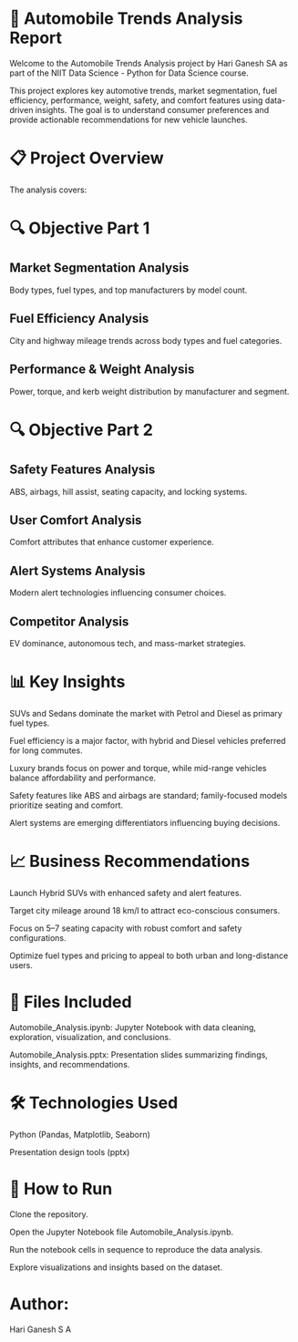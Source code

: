 # 🚗 Automobile Trends Analysis Report

Welcome to the Automobile Trends Analysis project by Hari Ganesh SA as part of the NIIT Data Science - Python for Data Science course.

This project explores key automotive trends, market segmentation, fuel efficiency, performance, weight, safety, and comfort features using data-driven insights. The goal is to understand consumer preferences and provide actionable recommendations for new vehicle launches.

# 📋 Project Overview

The analysis covers:

# 🔍 Objective Part 1

## Market Segmentation Analysis

Body types, fuel types, and top manufacturers by model count.

## Fuel Efficiency Analysis

City and highway mileage trends across body types and fuel categories.

## Performance & Weight Analysis

Power, torque, and kerb weight distribution by manufacturer and segment.

# 🔍 Objective Part 2

## Safety Features Analysis

ABS, airbags, hill assist, seating capacity, and locking systems.

## User Comfort Analysis

Comfort attributes that enhance customer experience.

## Alert Systems Analysis

Modern alert technologies influencing consumer choices.

## Competitor Analysis

EV dominance, autonomous tech, and mass-market strategies.

# 📊 Key Insights

SUVs and Sedans dominate the market with Petrol and Diesel as primary fuel types.

Fuel efficiency is a major factor, with hybrid and Diesel vehicles preferred for long commutes.

Luxury brands focus on power and torque, while mid-range vehicles balance affordability and performance.

Safety features like ABS and airbags are standard; family-focused models prioritize seating and comfort.

Alert systems are emerging differentiators influencing buying decisions.

# 📈 Business Recommendations

Launch Hybrid SUVs with enhanced safety and alert features.

Target city mileage around 18 km/l to attract eco-conscious consumers.

Focus on 5–7 seating capacity with robust comfort and safety configurations.

Optimize fuel types and pricing to appeal to both urban and long-distance users.

# 📂 Files Included

Automobile_Analysis.ipynb: Jupyter Notebook with data cleaning, exploration, visualization, and conclusions.

Automobile_Analysis.pptx: Presentation slides summarizing findings, insights, and recommendations.

# 🛠 Technologies Used

Python (Pandas, Matplotlib, Seaborn)

Presentation design tools (pptx)

# 📌 How to Run

Clone the repository.

Open the Jupyter Notebook file Automobile_Analysis.ipynb.

Run the notebook cells in sequence to reproduce the data analysis.

Explore visualizations and insights based on the dataset.

# Author:
Hari Ganesh S A
